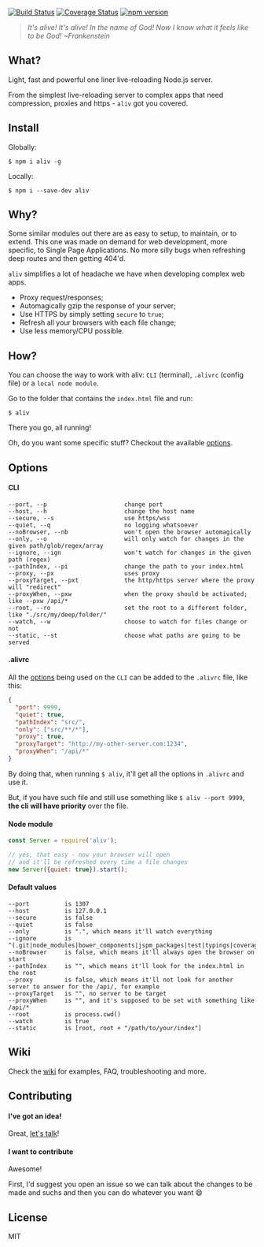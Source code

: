 [![Build Status](https://travis-ci.org/ericmdantas/aliv.svg?branch=master)](https://travis-ci.org/ericmdantas/aliv)
[![Coverage Status](https://coveralls.io/repos/github/ericmdantas/aliv/badge.svg?branch=master)](https://coveralls.io/github/ericmdantas/aliv?branch=master)
[![npm version](https://badge.fury.io/js/aliv.svg)](https://badge.fury.io/js/aliv)

> *It's alive! It's alive! In the name of God! Now I know what it feels like to be God! ~Frankenstein*


## What?

Light, fast and powerful one liner live-reloading Node.js server.

From the simplest live-reloading server to complex apps that need compression, proxies and https - `aliv` got you covered.


## Install

Globally:

```shell
$ npm i aliv -g
```


Locally:

```shell
$ npm i --save-dev aliv
```


## Why?

Some similar modules out there are as easy to setup, to maintain, or to extend. This one was made on demand for web development, more specific, to Single Page Applications. No more silly bugs when refreshing deep routes and then getting 404'd.

`aliv` simplifies a lot of headache we have when developing complex web apps.

- Proxy request/responses;
- Automagically gzip the response of your server;
- Use HTTPS by simply setting `secure` to `true`;
- Refresh all your browsers with each file change;
- Use less memory/CPU possible.


## How?

You can choose the way to work with aliv: `CLI` (terminal), `.alivrc` (config file) or a `local node module`.

Go to the folder that contains the `index.html` file and run:

```shell
$ aliv
```

There you go, all running!

Oh, do you want some specific stuff? Checkout the available <a href="#options">options</a>.


## Options

#### CLI


```
--port, --p                      change port
--host, --h                      change the host name
--secure, --s                    use https/wss
--quiet, --q                     no logging whatsoever
--noBrowser, --nb                won't open the browser automagically
--only, --o                      will only watch for changes in the given path/glob/regex/array
--ignore, --ign                  won't watch for changes in the given path (regex)
--pathIndex, --pi                change the path to your index.html
--proxy, --px                    uses proxy
--proxyTarget, --pxt             the http/https server where the proxy will "redirect"
--proxyWhen, --pxw               when the proxy should be activated; like --pxw /api/*
--root, --ro                     set the root to a different folder, like "./src/my/deep/folder/"
--watch, --w                     choose to watch for files change or not
--static, --st                   choose what paths are going to be served
```


#### .alivrc

All the <a href="#options">options</a> being used on the `CLI` can be added to the `.alivrc` file, like this:

```json
{
  "port": 9999,
  "quiet": true,
  "pathIndex": "src/",
  "only": ["src/**/*"],
  "proxy": true,
  "proxyTarget": "http://my-other-server.com:1234",
  "proxyWhen": "/api/*"
}
```

By doing that, when running `$ aliv`, it'll get all the options in `.alivrc` and use it.

But, if you have such file and still use something like `$ aliv --port 9999`, **the cli will have priority** over the file.


#### Node module

```js
const Server = require('aliv');

// yes, that easy - now your browser will open
// and it'll be refreshed every time a file changes
new Server({quiet: true}).start();
```

#### Default values

```
--port          is 1307
--host          is 127.0.0.1
--secure        is false
--quiet         is false
--only          is ".", which means it'll watch everything
--ignore        is ^(.git|node_modules|bower_components|jspm_packages|test|typings|coverage|unit_coverage)
--noBrowser     is false, which means it'll always open the browser on start
--pathIndex     is "", which means it'll look for the index.html in the root
--proxy         is false, which means it'll not look for another server to answer for the /api/, for example
--proxyTarget   is "", no server to be target
--proxyWhen     is "", and it's supposed to be set with something like /api/*
--root          is process.cwd()
--watch         is true
--static        is [root, root + "/path/to/your/index"]
```


## Wiki

Check the [wiki](https://github.com/ericmdantas/aliv/wiki) for examples, FAQ, troubleshooting and more.

## Contributing

#### I've got an idea!

Great, [let's talk](https://github.com/ericmdantas/aliv/issues/new)!

#### I want to contribute

Awesome!

First, I'd suggest you open an issue so we can talk about the changes to be made and suchs and then you can do whatever you want :smile:

## License

MIT
